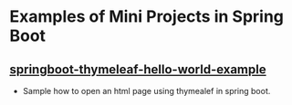 # Examples of Mini Projects in Spring Boot

## [springboot-thymeleaf-hello-world-example](https://github.com/djbrunoramon/springboot2-project-examples/tree/main/springboot-thymeleaf-hello-world-example)
* Sample how to open an html page using thymealef in spring boot.